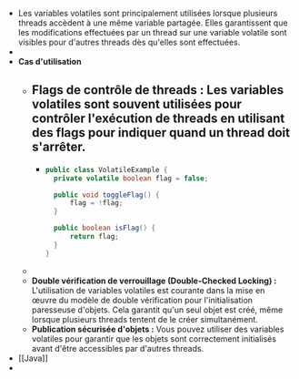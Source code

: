 - Les variables volatiles sont principalement utilisées lorsque plusieurs threads accèdent à une même variable partagée. Elles garantissent que les modifications effectuées par un thread sur une variable volatile sont visibles pour d'autres threads dès qu'elles sont effectuées.
-
- **Cas d'utilisation**
	- **Flags de contrôle de threads :** Les variables volatiles sont souvent utilisées pour contrôler l'exécution de threads en utilisant des flags pour indiquer quand un thread doit s'arrêter.
		-
		- ```java
		  public class VolatileExample {
		    private volatile boolean flag = false;
		  
		    public void toggleFlag() {
		        flag = !flag;
		    }
		  
		    public boolean isFlag() {
		        return flag;
		    }
		  }
		  ```
	-
	- **Double vérification de verrouillage (Double-Checked Locking) :** L'utilisation de variables volatiles est courante dans la mise en œuvre du modèle de double vérification pour l'initialisation paresseuse d'objets. Cela garantit qu'un seul objet est créé, même lorsque plusieurs threads tentent de le créer simultanément.
	- **Publication sécurisée d'objets :** Vous pouvez utiliser des variables volatiles pour garantir que les objets sont correctement initialisés avant d'être accessibles par d'autres threads.
- [[Java]]
-